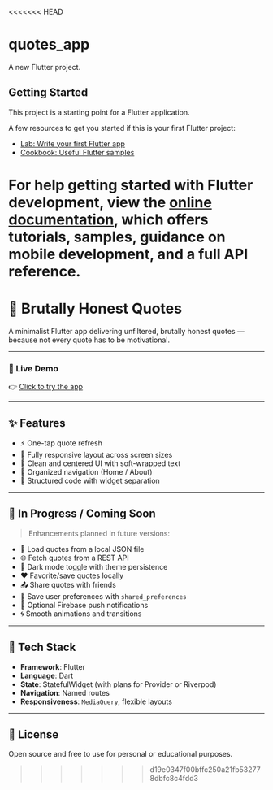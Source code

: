 <<<<<<< HEAD
# quotes_app

A new Flutter project.

## Getting Started

This project is a starting point for a Flutter application.

A few resources to get you started if this is your first Flutter project:

- [Lab: Write your first Flutter app](https://docs.flutter.dev/get-started/codelab)
- [Cookbook: Useful Flutter samples](https://docs.flutter.dev/cookbook)

For help getting started with Flutter development, view the
[online documentation](https://docs.flutter.dev/), which offers tutorials,
samples, guidance on mobile development, and a full API reference.
=======
# 💬 Brutally Honest Quotes

A minimalist Flutter app delivering unfiltered, brutally honest quotes — because not every quote has to be motivational.


---

### 🚀 Live Demo
👉 [Click to try the app](https://nehalali110.github.io/quotes-app/)

---

## ✨ Features

- ⚡ One-tap quote refresh
- 📱 Fully responsive layout across screen sizes
- 🎯 Clean and centered UI with soft-wrapped text
- 📁 Organized navigation (Home / About)
- 📜 Structured code with widget separation

---

## 🚧 In Progress / Coming Soon

> Enhancements planned in future versions:

- 🔁 Load quotes from a local JSON file
- 🌐 Fetch quotes from a REST API
- 🎨 Dark mode toggle with theme persistence
- ❤️ Favorite/save quotes locally
- 📤 Share quotes with friends
- 💾 Save user preferences with `shared_preferences`
- 🔔 Optional Firebase push notifications
- 🌀 Smooth animations and transitions

---

## 🧪 Tech Stack

- **Framework**: Flutter
- **Language**: Dart
- **State**: StatefulWidget (with plans for Provider or Riverpod)
- **Navigation**: Named routes
- **Responsiveness**: `MediaQuery`, flexible layouts

---

## 📄 License

Open source and free to use for personal or educational purposes.
>>>>>>> d19e0347f00bffc250a21fb532778dbfc8c4fdd3
